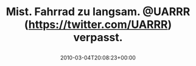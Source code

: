 ---
retweeted: false
source: <a href="http://twitter.com" rel="nofollow">Twitter Web Client</a>
entities:
  hashtags: []
  symbols: []
  user_mentions:
  - name: "@marcel@mastodon.social"
    screen_name: UARRR
    indices:
    - '26'
    - '32'
    id_str: '5605712'
    id: '5605712'
  urls: []
display_text_range:
- '0'
- '42'
favorite_count: '0'
id_str: '9988486905'
truncated: false
retweet_count: '0'
id: '9988486905'
created_at: Thu Mar 04 20:08:23 +0000 2010
favorited: false
full_text: Mist. Fahrrad zu langsam. [@UARRR](https://twitter.com/UARRR) verpasst.
lang: de
tags:
- pesos/twitter
date: '2010-03-04T20:08:23+00:00'
src: https://twitter.com/bascht/status/9988486905
original_url: https://twitter.com/bascht/status/9988486905
type: twitter_tweet
text: Mist. Fahrrad zu langsam. [@UARRR](https://twitter.com/UARRR) verpasst.
title: 'Mist. Fahrrad zu langsam. @UARRR (https://twitter.com/UARRR) verpasst.

  '

---